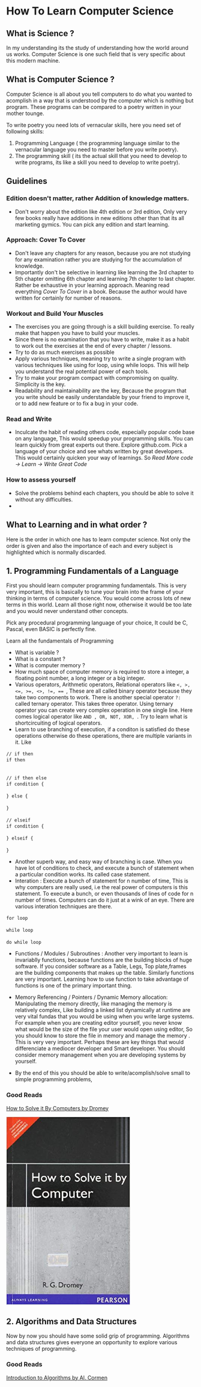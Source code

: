 # How To Learn Computer Science

## What is Science ? 

In my understanding its the study of understanding how the world around us works. Computer Science is one such field that is very specific about this modern machine.

## What is Computer Science ? 

Computer Science is all about you tell computers to do what you wanted to acomplish in a way that is understood by the computer which is nothing but program. These programs can be compared to a poetry written in your mother tounge. 

To write poetry you need lots of vernacular skills, here you need set of following skills:

1. Programming Language ( the programming language similar to the vernacular language you need to master before you write poetry).
2. The programming skill ( its the actual skill that you need to develop to write programs, its like a skill you need to develop to write poetry).

## Guidelines

### Edition doesn't matter, rather Addition of knowledge matters.

- Don't worry about the edition like 4th edition or 3rd edition, Only very few books really have additions in new editions other than that its all marketing gymics. You can pick any edition and start learning.

### Approach: Cover To Cover

- Don't leave any chapters for any reason, because you are not studying for any examination rather you are studying for the accumulation of knowledge. 
- Importantly don't be selective in learning like learning the 3rd chapter to 5th chapter omitting 6th chapter and learning 7th chapter to last chapter. Rather be exhaustive in your learning approach. Meaning read everything *Cover To Cover* in a book. Because the author would have written for certainly for number of reasons.

### Workout and Build Your Muscles

- The exercises you are going through is a skill building exercise. To really make that happen you have to build your muscles. 
- Since there is no examination that you have to write, make it as a habit to work out the exercises at the end of every chapter / lessons. 
- Try to do as much exercises as possible
- Apply various techniques, meaning try to write a single program with various techniques like using for loop, using while loops. This will help you understand the real potential power of each tools.
- Try to make your program compact with compromising on quality. Simplicity is the key.
- Readability and maintainability are the key, Because the program that you write should be easily understandable by your friend to improve it, or to add new feature or to fix a bug in your code.

### Read and Write 

- Inculcate the habit of reading others code, especially popular code base on any language, This would speedup your programming skills. You can learn quickly from great experts out there. Explore github.com. Pick a language of your choice and see whats written by great developers. This would certainly quicken your way of learnings. So *Read More code -> Learn -> Write Great Code*

### How to assess yourself 

- Solve the problems behind each chapters, you should be able to solve it without any difficulties. 
- 
## What to Learning and in what order ?

Here is the order in which one has to learn computer science. Not only the order is given and also the importance of each and every subject is highlighted which is normally discarded.

## 1. Programming Fundamentals of a Language 

First you should learn computer programming fundamentals. This is very very important, this is basically to tune your brain into the frame of your thinking in terms of computer science. You would come across lots of new terms in this world. Learn all those right now, otherwise it would be too late and you would never understand other concepts.

Pick any procedural programming language of your choice, It could be C, Pascal, even BASIC is perfectly fine. 

Learn all the fundamentals of Programming 

- What is variable ?
- What is a constant ?
- What is computer memory ?
- How much space of computer memory is required to store a integer, a floating point number, a long integer or a big integer.
- Various operators, Arithmetic operators, Relational operators like `<, >, <=, >=, <>, !=, == `, These are all called binary operator because they take two components to work. There is another special operator `?:` called ternary operator. This takes three operator. Using ternary operator you can create very complex operation in one single line. Here comes logical operator like `AND , OR, NOT, XOR, `. Try to learn what is shortcircuiting of logical operators.
- Learn to use branching of execution, if a conditon is satisfied do these operations otherwise do these operations, there are multiple variants in it. Like 
```
// if then
if then


// if then else
if condition {

} else {
    
}

// elseif 
if condition {
    
} elseif {
    
} 
```

- Another superb way, and easy way of branching is case. When you have lot of conditions to check, and execute a bunch of statement when a particular condition works. Its called case statement.
- Interation : Execute a bunch of statement for n number of time, This is why computers are really used, i.e the real power of computers is this statement. To execute a bunch, or even thousands of lines of code for n number of times. Computers can do it just at a wink of an eye. There are various interation techniques are there. 
```
for loop

while loop 

do while loop

```
- Functions / Modules / Subroutines : 
Another very important to learn is invariablly functions, because functions are the building blocks of huge software. If you consider software as a Table, Legs, Top plate,frames are the building components that makes up the table. Similarly functions are very important. Learning how to use function to take advantage of functions is one of the primary important thing. 

- Memory Referencing / Pointers / Dynamic Memory allocation: 
Manipulating the memory directly, like managing the memory is relatively complex, Like building a linked list dynamically at runtime are very vital fundas that you would be using when you write large systems. For example when you are creating editor yourself, you never know what would be the size of the file your user would open using editor, So you should know to store the file in memory and manage the memory . This is very very important. Perhaps these are key things that would differenciate a mediocer developer and Smart developer. You should consider memory management when you are developing systems by yourself.

- By the end of this you should be able to write/acomplish/solve small to simple programming problems, 

### Good Reads

[How to Solve it By Computers by Dromey](https://www.flipkart.com/solve-computer-1st/p/itmdwkm4rvgewynz?pid=9788131705629&lid=LSTBOK9788131705629VMWFMA&marketplace=FLIPKART&srno=s_1_1&otracker=search&fm=SEARCH&iid=440e6747-dbde-4b6b-9920-71fd8cc8a616.9788131705629.SEARCH&ppt=Homepage&ppn=Homepage&ssid=kh3bc6nz28w8wsgw1538317154229&qH=66302355916593f5)

![How to solve it by computers](computer-science-imgs/how-to-solve-it-by-cs.jpg)

## 2. Algorithms and Data Structures

Now by now you should have some solid grip of programming. Algorithms and data structures gives everyone an opportunity to explore various techniques of programming.

### Good Reads

[Introduction to Algorithms by Al. Cormen](https://www.flipkart.com/introduction-algorithms-3rd/p/itmdwxyrafdburzg?pid=9788120340077&lid=LSTBOK9788120340077XQBB5U&marketplace=FLIPKART&srno=s_1_4&otracker=AS_Query_OrganicAutoSuggest_0_11&fm=SEARCH&iid=REQ42029b4c826942d5827eeb153664f984_1&ppt=Homepage&ppn=Homepage&ssid=qtln66auggo4kco81538307569534&qH=a4065a25e7f8adb5)

